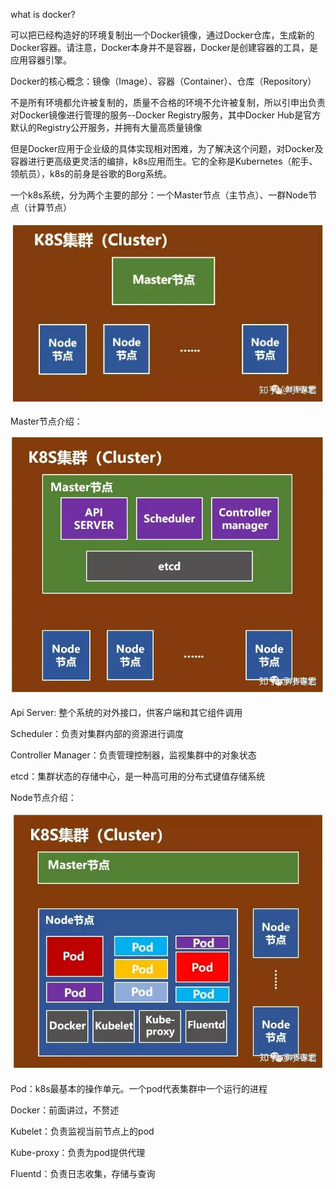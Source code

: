 what is docker?

可以把已经构造好的环境复制出一个Docker镜像，通过Docker仓库，生成新的Docker容器。请注意，Docker本身并不是容器，Docker是创建容器的工具，是应用容器引擎。

Docker的核心概念：镜像（Image）、容器（Container）、仓库（Repository）

不是所有环境都允许被复制的，质量不合格的环境不允许被复制，所以引申出负责对Docker镜像进行管理的服务--Docker Registry服务，其中Docker Hub是官方默认的Registry公开服务，并拥有大量高质量镜像

但是Docker应用于企业级的具体实现相对困难，为了解决这个问题，对Docker及容器进行更高级更灵活的编排，k8s应用而生。它的全称是Kubernetes（舵手、领航员），k8s的前身是谷歌的Borg系统。

一个k8s系统，分为两个主要的部分：一个Master节点（主节点）、一群Node节点（计算节点）

![k8scluster.jpg](assets/k8s_cluster.jpg)

Master节点介绍：

![k8s master](assets/k8s_master.jpg)

Api Server: 整个系统的对外接口，供客户端和其它组件调用

Scheduler：负责对集群内部的资源进行调度

Controller Manager：负责管理控制器，监视集群中的对象状态

etcd：集群状态的存储中心，是一种高可用的分布式键值存储系统

Node节点介绍：

![k8s node](assets/k8s_node.jpg)

Pod：k8s最基本的操作单元。一个pod代表集群中一个运行的进程

Docker：前面讲过，不赘述

Kubelet：负责监视当前节点上的pod

Kube-proxy：负责为pod提供代理

Fluentd：负责日志收集，存储与查询

